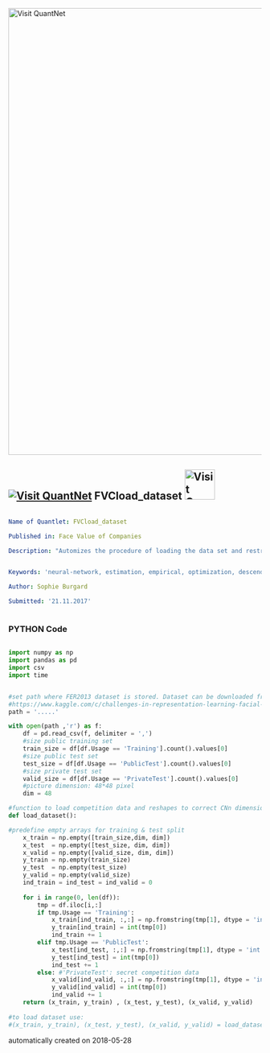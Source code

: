 [<img src="https://github.com/QuantLet/Styleguide-and-FAQ/blob/master/pictures/banner.png" width="888" alt="Visit QuantNet">](http://quantlet.de/)

## [<img src="https://github.com/QuantLet/Styleguide-and-FAQ/blob/master/pictures/qloqo.png" alt="Visit QuantNet">](http://quantlet.de/) **FVCload_dataset** [<img src="https://github.com/QuantLet/Styleguide-and-FAQ/blob/master/pictures/QN2.png" width="60" alt="Visit QuantNet 2.0">](http://quantlet.de/)

```yaml

Name of Quantlet: FVCload_dataset

Published in: Face Value of Companies

Description: "Automizes the procedure of loading the data set and restructuring the images from one-dimensional array into two-dimensional images. Required dataset is from Kaggle's 2013 Facial Expression Recognition Competition and can be downloaded under 'https://www.kaggle.com/c/challenges-in-representation-learning-facial-expression-recognition-challenge' "


Keywords: 'neural-network, estimation, empirical, optimization, descending-gradients'

Author: Sophie Burgard

Submitted: '21.11.2017'



```

### PYTHON Code
```python

import numpy as np
import pandas as pd
import csv
import time


#set path where FER2013 dataset is stored. Dataset can be downloaded from
#https://www.kaggle.com/c/challenges-in-representation-learning-facial-expression-recognition-challenge
path = '.....'

with open(path ,'r') as f:
    df = pd.read_csv(f, delimiter = ',')
    #size public training set
    train_size = df[df.Usage == 'Training'].count().values[0]
    #size public test set
    test_size = df[df.Usage == 'PublicTest'].count().values[0]
    #size private test set
    valid_size = df[df.Usage == 'PrivateTest'].count().values[0]
    #picture dimension: 48*48 pixel
    dim = 48

#function to load competition data and reshapes to correct CNn dimension   
def load_dataset():

#predefine empty arrays for training & test split
    x_train = np.empty([train_size,dim, dim])
    x_test  = np.empty([test_size, dim, dim])
    x_valid = np.empty([valid_size, dim, dim])
    y_train = np.empty(train_size)
    y_test  = np.empty(test_size)
    y_valid = np.empty(valid_size)
    ind_train = ind_test = ind_valid = 0
    
    for i in range(0, len(df)):
        tmp = df.iloc[i,:]
        if tmp.Usage == 'Training':
            x_train[ind_train, :,:] = np.fromstring(tmp[1], dtype = 'int', sep = ' ').reshape(dim, dim)
            y_train[ind_train] = int(tmp[0])
            ind_train += 1 
        elif tmp.Usage == 'PublicTest':           
            x_test[ind_test, :,:] = np.fromstring(tmp[1], dtype = 'int', sep = ' ').reshape(dim, dim)
            y_test[ind_test] = int(tmp[0])
            ind_test += 1 
        else: #'PrivateTest': secret competition data
            x_valid[ind_valid, :,:] = np.fromstring(tmp[1], dtype = 'int', sep = ' ').reshape(dim, dim)
            y_valid[ind_valid] = int(tmp[0])
            ind_valid += 1
    return (x_train, y_train) , (x_test, y_test), (x_valid, y_valid)      
            
#to load dataset use:        
#(x_train, y_train), (x_test, y_test), (x_valid, y_valid) = load_dataset() 

```

automatically created on 2018-05-28